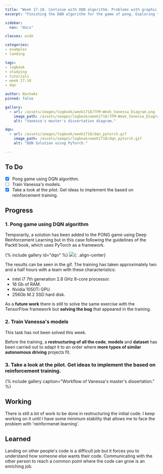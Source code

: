 ```yaml
---
title: "Week 17-18. Continue with DQN algorithm. Problems with graphic card."
excerpt: "Finishing the DQN algorithm for the game of pong. Exploring the pilot code to implement the equivalent in learning by reinforcement. "

sidebar:
  nav: "docs"

classes: wide

categories:
- examples
- landing

tags:
- logbook
- studying
- tutorials
- week 17-18
- dqn

author: NachoAz
pinned: false

gallery:
  - url: /assets/images/logbook/week1718/TFM-Week_Vanessa_Diagram.png
    image_path: /assets/images/logbook/week1718/TFM-Week_Vanessa_Diagram.png
    alt: "Vanessa's master's dissertation diagram."

dqn:
  - url: /assets/images/logbook/week1718/dqn_pytorch.gif
    image_path: /assets/images/logbook/week1718/dqn_pytorch.gif
    alt: "DQN Solution using PyTorch."

---
```


## To Do

- [X] Pong game using DQN algorithm.
- [ ] Train Vanessa's models.
- [X] Take a look at the pilot. Get ideas to implement the based on reinforcement training.

## Progress

### 1. Pong game using DQN algorithm

Temporarily, a solution has been added to the PONG game using Deep Reinforcement Learning but in this case following the guidelines of the Packtl book, which uses PyTorch as a framework.

{% include gallery id="dqn" %}
![](/assets/images/logbook/week1718/dqn_pytorch.gif){: .align-center}


The results can be seen in the gif. The training has taken approximately two and a half hours with a team with these characteristics:

- intel i7 7th generation 2.8 GHz 8-core processor.
- 16 Gb of RAM.
- Nvidia 1050Ti GPU.
- 256Gb M.2 SSD hard disk.

As a **future work** there is still to solve the same exercise with the TensorFlow framework but **solving the bug** that appeared in the training.

### 2. Train Vanessa's models

This task has not been solved this week.

Before the training, a **restructuring of all the code**, **models** and **dataset** has been carried out to adapt it to an order where **more types of similar autonomous driving** projects fit.

### 3. Take a look at the pilot. Get ideas to implement the based on reinforcement training.

{% include gallery caption="Workflow of Vanessa's master's dissertation." %}

## Working

There is still a lot of work to be done in restructuring the initial code. I keep working on it until I have some minimum stability that allows me to face the problem with 'reinformenet learning'.

## Learned

Landing on other people's code is a difficult job but it forces you to understand how someone else wants their code. Communicating with the other person to reach a common point where the code can grow is an enriching job.